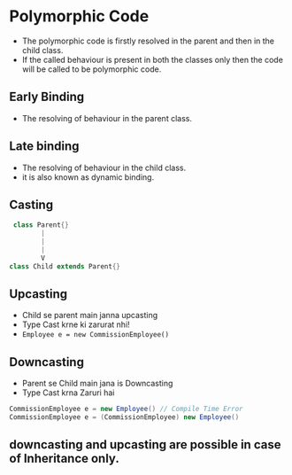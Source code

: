# Polymorphic Code

- The polymorphic code is firstly resolved in the parent and then in the child class.
- If the called behaviour is present in both the classes only then the code will be called to be polymorphic code.

## Early Binding

- The resolving of behaviour in the parent class.

## Late binding

- The resolving of behaviour in the child class.
- it is also known as dynamic binding.

## Casting
```java 
 class Parent{} 
        |
        |
        |
        V 
class Child extends Parent{}

```
## Upcasting

-  Child se parent main janna upcasting
- Type Cast krne ki zarurat nhi! 
- `Employee e = new CommissionEmployee()`

## Downcasting

- Parent se Child main jana is Downcasting
- Type Cast krna Zaruri hai 
``` Java
CommissionEmployee e = new Employee() // Compile Time Error
CommissionEmployee e = (CommissionEmployee) new Employee()
```

## downcasting and upcasting are possible in case of Inheritance only.
